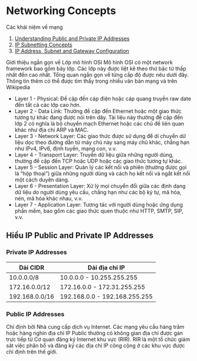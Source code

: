 
# Networking Concepts
Các khái niệm về mạng
1. [Understanding Public and Private IP Addresses]()
1. [IP Subnetting Concepts]()
1. [IP Address, Subnet and Gateway Configuration]()


Giới thiệu ngắn gọn về Lớp mô hình OSI
Mô hình OSI có một network framework bao gồm bảy lớp. Các lớp này được liệt kê theo thứ bậc từ thấp nhất đến cao nhất. Tổng quan ngắn gọn về từng cấp độ được nêu dưới đây. Thông tin thêm có thể được tìm thấy trong nhiều văn bản mạng và trên Wikipedia

* Layer 1 - Physical: Đề cập đến cáp điện hoặc cáp quang truyền raw date đến tất cả các lớp cao hơn.
* Layer 2 - Data Link: Thường đề cập đến Ethernet hoặc một giao thức tương tự khác đang được nói trên dây. Tài liệu này thường đề cập đến lớp 2 có nghĩa là bộ chuyển mạch Ethernet hoặc các chủ đề liên quan khác như địa chỉ ARP và MAC.
* Layer 3 - Network Layer: Các giao thức được sử dụng để di chuyển dữ liệu dọc theo đường dẫn từ máy chủ này sang máy chủ khác, chẳng hạn như IPv4, IPv6, định tuyến, mạng con, v.v.
* Layer 4 - Transport Layer: Truyền dữ liệu giữa những người dùng, thường đề cập đến TCP hoặc UDP hoặc các giao thức tương tự khác.
* Layer 5 - Session Layer: Quản lý các kết nối và phiên (thường được gọi là “hộp thoại”) giữa những người dùng và cách họ kết nối và ngắt kết nối một cách duyên dáng.
* Layer 6 - Presentation Layer: Xử lý mọi chuyển đổi giữa các định dạng dữ liệu do người dùng yêu cầu, chẳng hạn như các bộ ký tự, mã hóa, nén, mã hóa khác nhau, v.v.
* Layer 7 - Application Layer: Tương tác với người dùng hoặc ứng dụng phần mềm, bao gồm các giao thức quen thuộc như HTTP, SMTP, SIP, v.v.
## Hiểu IP Public and Private IP Addresses
### Private IP Addresses
|Dải CIDR|Dải địa chỉ IP|
|-|-|
|10.0.0.0/8|10.0.0.0 - 10.255.255.255|
|172.16.0.0/12|172.16.0.0 - 172.31.255.255|
|192.168.0.0/16|192.168.0.0 - 192.168.255.255|

### Public IP Addresses
Chỉ định bởi Nhà cung cấp dịch vụ Internet. Các mạng yêu cầu hàng trăm hoặc hàng nghìn địa chỉ IP Public thường có không gian địa chỉ được gán trực tiếp từ Cơ quan đăng ký Internet khu vực (RIR). RIR là một tổ chức giám sát việc phân bổ và đăng ký các địa chỉ IP công cộng ở các khu vực được chỉ định trên thế giới.